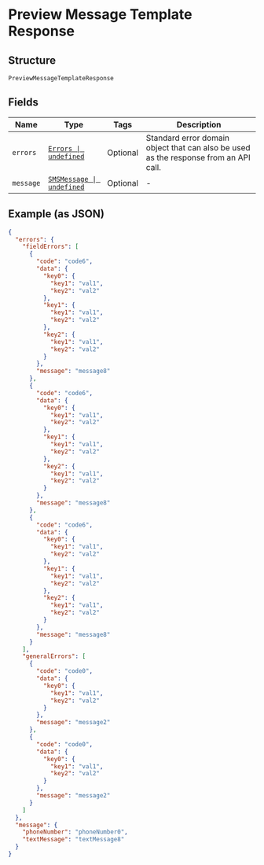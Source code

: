 
# Preview Message Template Response

## Structure

`PreviewMessageTemplateResponse`

## Fields

| Name | Type | Tags | Description |
|  --- | --- | --- | --- |
| `errors` | [`Errors \| undefined`](../../doc/models/errors.md) | Optional | Standard error domain object that can also be used as the response from an API call. |
| `message` | [`SMSMessage \| undefined`](../../doc/models/sms-message.md) | Optional | - |

## Example (as JSON)

```json
{
  "errors": {
    "fieldErrors": [
      {
        "code": "code6",
        "data": {
          "key0": {
            "key1": "val1",
            "key2": "val2"
          },
          "key1": {
            "key1": "val1",
            "key2": "val2"
          },
          "key2": {
            "key1": "val1",
            "key2": "val2"
          }
        },
        "message": "message8"
      },
      {
        "code": "code6",
        "data": {
          "key0": {
            "key1": "val1",
            "key2": "val2"
          },
          "key1": {
            "key1": "val1",
            "key2": "val2"
          },
          "key2": {
            "key1": "val1",
            "key2": "val2"
          }
        },
        "message": "message8"
      },
      {
        "code": "code6",
        "data": {
          "key0": {
            "key1": "val1",
            "key2": "val2"
          },
          "key1": {
            "key1": "val1",
            "key2": "val2"
          },
          "key2": {
            "key1": "val1",
            "key2": "val2"
          }
        },
        "message": "message8"
      }
    ],
    "generalErrors": [
      {
        "code": "code0",
        "data": {
          "key0": {
            "key1": "val1",
            "key2": "val2"
          }
        },
        "message": "message2"
      },
      {
        "code": "code0",
        "data": {
          "key0": {
            "key1": "val1",
            "key2": "val2"
          }
        },
        "message": "message2"
      }
    ]
  },
  "message": {
    "phoneNumber": "phoneNumber0",
    "textMessage": "textMessage8"
  }
}
```

